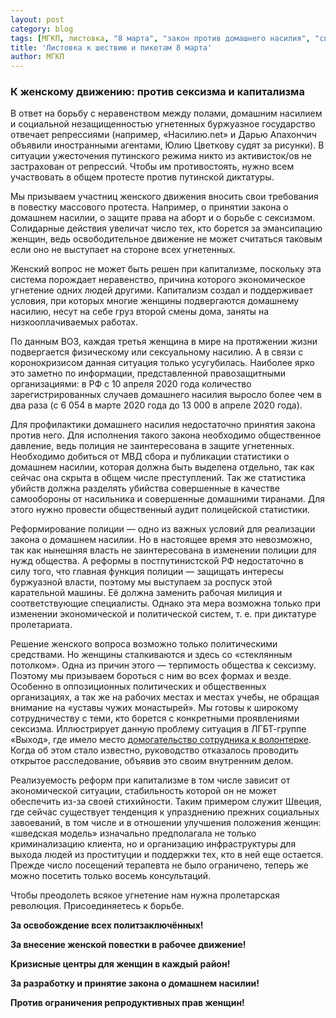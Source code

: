 ```yaml
---
layout: post
category: blog
tags: [МГКП, листовка, "8 марта", "закон против домашнего насилия", "свободу политзаключённым"]
title: 'Листовка к шествию и пикетам 8 марта'
author: МГКП
---
```


### К женскому движению: против сексизма и капитализма

В ответ на борьбу с неравенством между полами, домашним насилием и социальной незащищенностью угнетенных буржуазное государство отвечает репрессиями (например, «Насилию.net» и Дарью Апахончич объявили иностранными агентами, Юлию Цветкову судят за рисунки). В ситуации ужесточения путинского режима никто из активисток/ов не застрахован от репрессий. Чтобы им противостоять, нужно всем участвовать в общем протесте против путинской диктатуры.

Мы призываем участниц женского движения вносить свои требования в повестку массового протеста. Например, о принятии закона о домашнем насилии, о защите права на аборт и о борьбе с сексизмом. Солидарные действия увеличат число тех, кто борется за эмансипацию женщин, ведь освободительное движение не может считаться таковым если оно не выступает на стороне всех угнетенных.

Женский вопрос не может быть решен при капитализме, поскольку эта система порождает неравенство, причина которого экономическое угнетение одних людей другими. Капитализм создал и поддерживает условия, при которых многие женщины подвергаются домашнему насилию, несут на себе груз второй смены дома, заняты на низкооплачиваемых работах.

По данным ВОЗ, каждая третья женщина в мире на протяжении жизни подвергается физическому или сексуальному насилию. А в связи с коронокризисом данная ситуация только усугубилась. Наиболее ярко это заметно по информации, представленной правозащитными организациями: в РФ с 10 апреля 2020 года количество зарегистрированных случаев домашнего насилия выросло более чем в два раза (с 6 054 в марте 2020 года до 13 000 в апреле 2020 года).

Для профилактики домашнего насилия недостаточно принятия закона против него. Для  исполнения такого закона необходимо общественное давление, ведь полиция не заинтересована в защите угнетенных. Необходимо добиться от МВД сбора и публикации статистики о домашнем насилии, которая должна быть выделена отдельно, так как сейчас она скрыта в общем числе преступлений. Так же статистика убийств должна разделять убийства совершенные в качестве самообороны от насильника и совершенные домашними тиранами. Для этого нужно провести общественный аудит полицейской статистики.

Реформирование полиции — одно из важных условий для реализации закона о домашнем насилии. Но в настоящее время это невозможно, так как нынешняя власть не заинтересована в изменении полиции для нужд общества. А реформы в постпутинистской РФ недостаточно в силу того, что главная функция полиции — защищать интересы буржуазной власти, поэтому мы выступаем за роспуск этой карательной машины. Её должна заменить рабочая милиция и соответствующие
специалисты. Однако эта мера возможна только при изменении экономической и политической систем, т. е.
при диктатуре пролетариата.

Решение женского вопроса возможно только политическими средствами. Но женщины сталкиваются и здесь
со «стеклянным потолком». Одна из причин этого — терпимость общества к сексизму. Поэтому мы призываем бороться с ним во всех формах и везде. Особенно в оппозиционных политических и общественных организациях, а так же на рабочих местах и местах учебы, не обращая внимание на «уставы чужих монастырей». Мы готовы к широкому сотрудничеству с теми, кто борется с конкретными проявлениями сексизма. Иллюстрирует данную проблему ситуация
в ЛГБТ-группе «Выход», где имело место [домогательство сотрудника к волонтерке](https://mgkp.github.io/blog/2019/05/15/exit). Когда об этом стало известно, руководство отказалось проводить открытое расследование, объявив это своим внутренним делом.

Реализуемость реформ при капитализме в том числе зависит от экономической ситуации, стабильность которой он не может обеспечить из-за своей стихийности. Таким примером служит Швеция, где сейчас существует тенденция к упразднению прежних социальных завоеваний, в том числе и в отношении улучшения положения женщин: «шведская модель» изначально предполагала не только криминализацию клиента, но и организацию инфраструктуры для выхода людей
из проституции и поддержки тех, кто в ней еще остается. Прежде число посещений терапевта не было ограничено, теперь же можно посетить только восемь консультаций.

Чтобы преодолеть всякое угнетение нам нужна пролетарская революция. Присоединяетесь к борьбе.

**За освобождение всех политзаключённых!**

**За внесение женской повестки в рабочее движение!**

**Кризисные центры для женщин в каждый район!**

**За разработку и принятие закона о домашнем насилии!**

**Против ограничения репродуктивных прав женщин!**